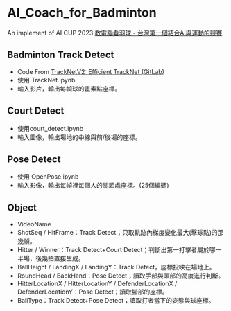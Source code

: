 # AI_Coach_for_Badminton
An implement of AI CUP 2023 [教電腦看羽球 - 台灣第一個結合AI與運動的競賽].

## Badminton Track Detect
- Code From [TrackNetV2: Efficient TrackNet (GitLab)]
- 使用 TrackNet.ipynb
- 輸入影片，輸出每幀球的畫素點座標。

## Court Detect
- 使用court_detect.ipynb
- 輸入圖像，輸出場地的中線與前/後場的座標。

## Pose Detect
- 使用 OpenPose.ipynb
- 輸入影像，輸出每幀裡每個人的關節處座標。(25個編碼)

## Object
- VideoName
- ShotSeq / HitFrame：Track Detect；只取軌跡內梯度變化最大(擊球點)的那幾幀。
- Hitter / Winner：Track Detect+Court Detect；判斷出第一打擊者屬於哪一半場，後幾拍直接生成。
- BallHeight / LandingX / LandingY：Track Detect，座標投映在場地上。
- RoundHead / BackHand：Pose Detect；讀取手部與頭部的高度進行判斷。
- HitterLocationX / HitterLocationY / DefenderLocationX / DefenderLocationY：Pose Detect；讀取腳部的座標。
- BallType：Track Detect+Pose Detect；讀取打者當下的姿態與球座標。

[教電腦看羽球 - 台灣第一個結合AI與運動的競賽]:https://aidea-web.tw/topic/cbea66cc-a993-4be8-933d-1aa9779001f8
[TrackNetV2: Efficient TrackNet (GitLab)]:https://nol.cs.nctu.edu.tw:234/open-source/TrackNetv2
